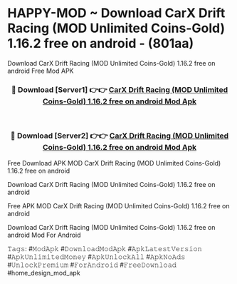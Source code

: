 # HAPPY-MOD ~ Download CarX Drift Racing (MOD Unlimited Coins-Gold) 1.16.2 free on android - (801aa)
Download CarX Drift Racing (MOD Unlimited Coins-Gold) 1.16.2 free on android Free Mod APK

<div align="center">
<h3>🔴 Download [Server1] 👉👉 <a href="https://apk-comot.site?title=CarX_Drift_Racing_(MOD_Unlimited_Coins-Gold)_1.16.2_free_on_android">CarX Drift Racing (MOD Unlimited Coins-Gold) 1.16.2 free on android Mod Apk</a></h3><br>

<h3>🔴 Download [Server2] 👉👉 <a href="https://apk-comot.site?title=CarX_Drift_Racing_(MOD_Unlimited_Coins-Gold)_1.16.2_free_on_android">CarX Drift Racing (MOD Unlimited Coins-Gold) 1.16.2 free on android Mod Apk</a></h3>
</div>


Free Download APK MOD CarX Drift Racing (MOD Unlimited Coins-Gold) 1.16.2 free on android

Download CarX Drift Racing (MOD Unlimited Coins-Gold) 1.16.2 free on android 

Free APK MOD CarX Drift Racing (MOD Unlimited Coins-Gold) 1.16.2 free on android 

Download CarX Drift Racing (MOD Unlimited Coins-Gold) 1.16.2 free on android Mod For Android

𝚃𝚊𝚐𝚜: #𝙼𝚘𝚍𝙰𝚙𝚔 #𝙳𝚘𝚠𝚗𝚕𝚘𝚊𝚍𝙼𝚘𝚍𝙰𝚙𝚔 #𝙰𝚙𝚔𝙻𝚊𝚝𝚎𝚜𝚝𝚅𝚎𝚛𝚜𝚒𝚘𝚗 #𝙰𝚙𝚔𝚄𝚗𝚕𝚒𝚖𝚒𝚝𝚎𝚍𝙼𝚘𝚗𝚎𝚢 #𝙰𝚙𝚔𝚄𝚗𝚕𝚘𝚌𝚔𝙰𝚕𝚕 #𝙰𝚙𝚔𝙽𝚘𝙰𝚍𝚜 #𝚄𝚗𝚕𝚘𝚌𝚔𝙿𝚛𝚎𝚖𝚒𝚞𝚖 #𝙵𝚘𝚛𝙰𝚗𝚍𝚛𝚘𝚒𝚍 #𝙵𝚛𝚎𝚎𝙳𝚘𝚠𝚗𝚕𝚘𝚊𝚍 #home_design_mod_apk